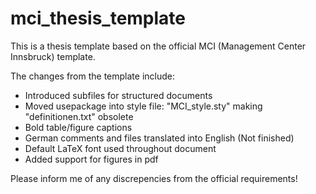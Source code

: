 # mci_thesis_template

This is a thesis template based on the official MCI (Management Center Innsbruck) template.

The changes from the template include:
 - Introduced subfiles for structured documents
 - Moved usepackage into style file: "MCI_style.sty" making "definitionen.txt" obsolete
 - Bold table/figure captions
 - German comments and files translated into English (Not finished)
 - Default LaTeX font used throughout document
 - Added support for figures in pdf

Please inform me of any discrepencies from the official requirements!
